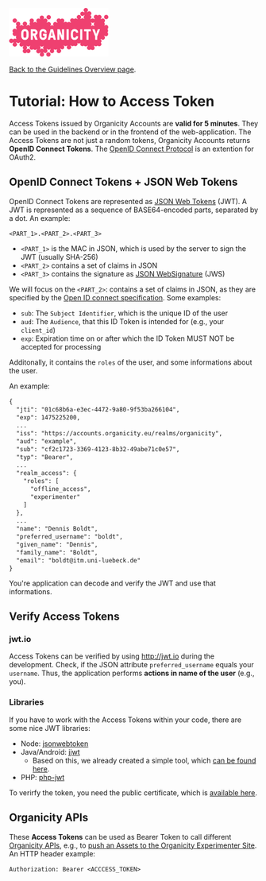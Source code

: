 ![Organicity logo](../images/organicity_logo_pink_100.png)

[Back to the Guidelines Overview page](https://organicityeu.github.io/).

# Tutorial: How to Access Token

Access Tokens issued by Organicity Accounts are **valid for 5 minutes**. They can be used in the backend or in the frontend of the web-application.
The Access Tokens are not just a random tokens, Organicity Accounts returns **OpenID Connect Tokens**.
The [OpenID Connect Protocol](https://openid.net/specs/openid-connect-core-1_0.html) is an extention for OAuth2.

## OpenID Connect Tokens + JSON Web Tokens

OpenID Connect Tokens are represented as [JSON Web Tokens](https://tools.ietf.org/html/rfc7519) (JWT).
A JWT is represented as a sequence of BASE64-encoded parts, separated by a dot. An example:

```
<PART_1>.<PART_2>.<PART_3>
```

* `<PART_1>` is the MAC in JSON, which is used by the server to sign the JWT (usually SHA-256)
* `<PART_2>` contains a set of claims in JSON
* `<PART_3>` contains the signature as [JSON WebSignature](https://tools.ietf.org/html/rfc7515) (JWS)

We will focus on the `<PART_2>`: contains a set of claims in JSON, as they are specified by the
[Open ID connect specification](https://openid.net/specs/openid-connect-core-1_0.html#IDToken). Some examples:

* `sub`: The `Subject Identifier`, which is the unique ID of the user
* `aud`: The `Audience`, that this ID Token is intended for (e.g., your `client_id`)
* `exp`: Expiration time on or after which the ID Token MUST NOT be accepted for processing

Additonally, it contains the `roles` of the user, and some informations about the user.

An example:

```
{
  "jti": "01c68b6a-e3ec-4472-9a80-9f53ba266104",
  "exp": 1475225200,
  ...
  "iss": "https://accounts.organicity.eu/realms/organicity",
  "aud": "example",
  "sub": "cf2c1723-3369-4123-8b32-49abe71c0e57",
  "typ": "Bearer",
  ...
  "realm_access": {
    "roles": [
      "offline_access",
      "experimenter"
    ]
  },
  ...
  "name": "Dennis Boldt",
  "preferred_username": "boldt",
  "given_name": "Dennis",
  "family_name": "Boldt",
  "email": "boldt@itm.uni-luebeck.de"
}
```

You're application can decode and verify the JWT and use that informations.

## Verify Access Tokens

### jwt.io

Access Tokens can be verified by using http://jwt.io during the development. Check, if the JSON attribute `preferred_username` equals your `username`. Thus, the application performs **actions in name of the user** (e.g., you).

### Libraries

If you have to work with the Access Tokens within your code, there are some nice JWT libraries:

* Node: [jsonwebtoken](https://github.com/auth0/node-jsonwebtoken)
* Java/Android: [jjwt](https://github.com/jwtk/jjwt)
    * Based on this, we already created a simple tool, which [can be found here](https://github.com/OrganicityEu/java-jwt-parser).
* PHP: [php-jwt](https://github.com/OrganicityEu/accounts-demo-php/blob/master/firebase/php-jwt)

To verirfy the token, you need the public certificate, which is [available here](https://github.com/OrganicityEu/accounts-security-credentials).


## Organicity APIs

These **Access Tokens** can be used as Bearer Token to call different [Organicity APIs](https://organicityeu.github.io/api/), e.g., to
[push an Assets to the Organicity Experimenter Site](HowToPushAnAsset.md). An HTTP header example:

```
Authorization: Bearer <ACCCESS_TOKEN>
```
